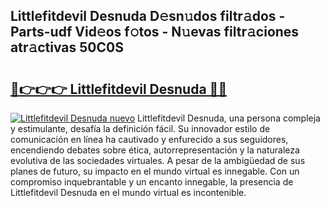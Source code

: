 ## Littlefitdevil Desnuda D𝚎sn𝚞dos filtr𝚊dos - Parts-udf Vid𝚎os f𝚘tos - N𝚞evas filtr𝚊ciones atr𝚊ctivas 50C0S

# <h2><a href="http://mb3vn6z.tromn.icu/?c=Littlefitdevil+Desnuda">🔗👉👉👉 Littlefitdevil Desnuda 🔗🔗</a></h2>

[![Littlefitdevil Desnuda nuevo](https://i.imgur.com/pEAQMta.gif)](http://mb3vn6z.tromn.icu/?c=Littlefitdevil+Desnuda)
Littlefitdevil Desnuda, una persona compleja y estimulante, desafía la definición fácil. Su innovador estilo de comunicación en línea ha cautivado y enfurecido a sus seguidores, encendiendo debates sobre ética, autorrepresentación y la naturaleza evolutiva de las sociedades virtuales. A pesar de la ambigüedad de sus planes de futuro, su impacto en el mundo virtual es innegable. Con un compromiso inquebrantable y un encanto innegable, la presencia de Littlefitdevil Desnuda en el mundo virtual es incontenible.

